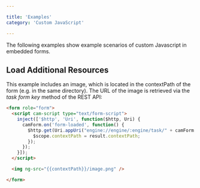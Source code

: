 ```yaml
---

title: 'Examples'
category: 'Custom JavaScript'

---
```


The following examples show example scenarios of custom Javascript in embedded forms.

## Load Additional Resources

This example includes an image, which is located in the contextPath of the form (e.g. in the same directory). The URL of the image is retrieved via the _task form key_ method of the REST API:

```html
<form role="form">
  <script cam-script type="text/form-script">
    inject(['$http', 'Uri', function($http, Uri) {
      camForm.on('form-loaded', function() {
        $http.get(Uri.appUri("engine://engine/:engine/task/" + camForm.taskId + "/form")).success(function(result){
          $scope.contextPath = result.contextPath;
        });
      });
    }]);
  </script>

  <img ng-src="{{contextPath}}/image.png" />

</form>
```
